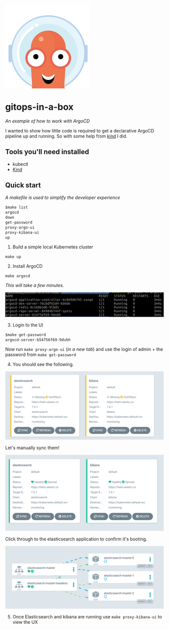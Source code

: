 ![logo](res/logo.png)

# gitops-in-a-box

_An example of how to work with ArgoCD_

I wanted to show how little code is required to get a declarative ArgoCD pipeline up and running. So with some help from [kind](https://kind.sigs.k8s.io) I did.


## Tools you'll need installed
- kubectl
- [Kind](https://kind.sigs.k8s.io/docs/user/quick-start)

## Quick start

_A makefile is used to simplify the developer experience_
```
$make list
argocd
down
get-password
proxy-argo-ui
proxy-kibana-ui
up
```

1. Build a simple local Kubernetes cluster
```
make up
```
2. Install ArgoCD
```
make argocd
```

_This will take a few minutes._

<img src="res/argo.png" width="600"/>

3. Login to the UI
```
$make get-password
argocd-server-b54756f69-9dvbh
```

Now run `make proxy-argo-ui` (_in a new tab_) and use the login of admin + the password from `make get-password`

4. You should see the following.

<img src="res/unsync.png" width="600"/>


Let's manually sync them!

<img src="res/sync.png" width="600"/>

Click through to the elasticsearch application to confirm it's booting.

<img src="res/es-start.png" width="600"/>


5. Once Elasticsearch and kibana are running use `make proxy-kibana-ui` to view the UX
